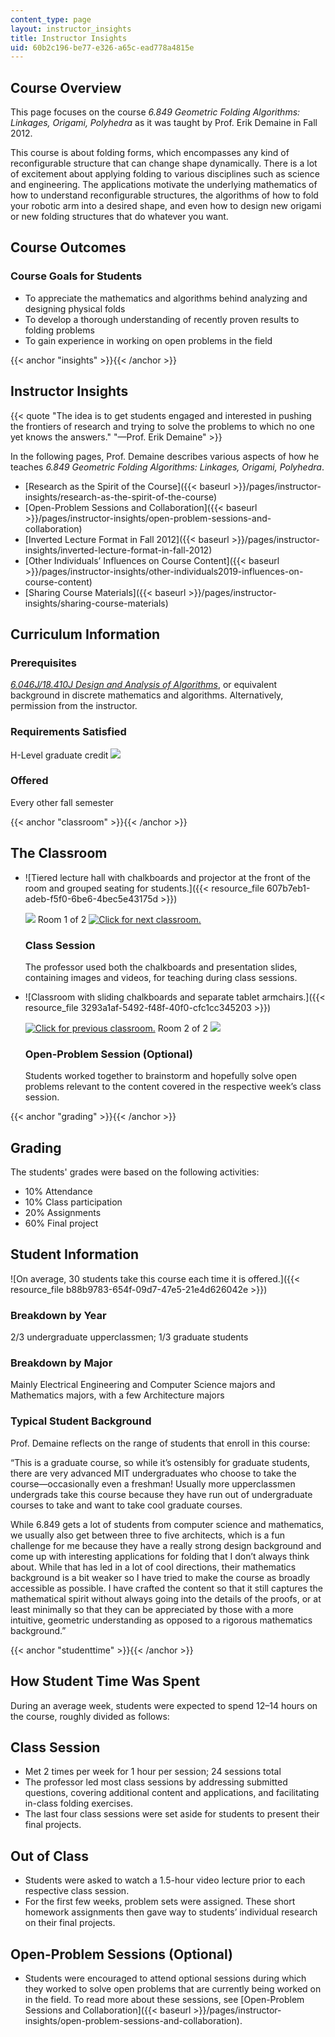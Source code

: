 ```yaml
---
content_type: page
layout: instructor_insights
title: Instructor Insights
uid: 60b2c196-be77-e326-a65c-ead778a4815e
---
```


Course Overview
---------------

This page focuses on the course _6.849 Geometric Folding Algorithms: Linkages, Origami, Polyhedra_ as it was taught by Prof. Erik Demaine in Fall 2012.

This course is about folding forms, which encompasses any kind of reconfigurable structure that can change shape dynamically. There is a lot of excitement about applying folding to various disciplines such as science and engineering. The applications motivate the underlying mathematics of how to understand reconfigurable structures, the algorithms of how to fold your robotic arm into a desired shape, and even how to design new origami or new folding structures that do whatever you want.

Course Outcomes
---------------

### Course Goals for Students

*   To appreciate the mathematics and algorithms behind analyzing and designing physical folds
*   To develop a thorough understanding of recently proven results to folding problems
*   To gain experience in working on open problems in the field

{{< anchor "insights" >}}{{< /anchor >}}

Instructor Insights
-------------------

{{< quote "The idea is to get students engaged and interested in pushing the frontiers of research and trying to solve the problems to which no one yet knows the answers." "—Prof. Erik Demaine" >}}

In the following pages, Prof. Demaine describes various aspects of how he teaches _6.849 Geometric Folding Algorithms: Linkages, Origami, Polyhedra_.

*   [Research as the Spirit of the Course]({{< baseurl >}}/pages/instructor-insights/research-as-the-spirit-of-the-course)
*   [Open-Problem Sessions and Collaboration]({{< baseurl >}}/pages/instructor-insights/open-problem-sessions-and-collaboration)
*   [Inverted Lecture Format in Fall 2012]({{< baseurl >}}/pages/instructor-insights/inverted-lecture-format-in-fall-2012)
*   [Other Individuals’ Influences on Course Content]({{< baseurl >}}/pages/instructor-insights/other-individuals2019-influences-on-course-content)
*   [Sharing Course Materials]({{< baseurl >}}/pages/instructor-insights/sharing-course-materials)

Curriculum Information
----------------------

### Prerequisites

[_6.046J/18.410J Design and Analysis of Algorithms_](/courses/6-046j-design-and-analysis-of-algorithms-spring-2012), or equivalent background in discrete mathematics and algorithms. Alternatively, permission from the instructor.

### Requirements Satisfied

H-Level graduate credit ![](/images/educator/icon-question-hlevel.png)

### Offered

Every other fall semester

{{< anchor "classroom" >}}{{< /anchor >}}

The Classroom
-------------

*   ![Tiered lecture hall with chalkboards and projector at the front of the room and grouped seating for students.]({{< resource_file 607b7eb1-adeb-f5f0-6be6-4bec5e43175d >}})
    
    ![](/images/educator/classroom_prev.png) Room 1 of 2 [![Click for next classroom.](/images/educator/classroom_next.png)](#)
    
    ### Class Session
    
    The professor used both the chalkboards and presentation slides, containing images and videos, for teaching during class sessions.
    
*   ![Classroom with sliding chalkboards and separate tablet armchairs.]({{< resource_file 3293a1af-5492-f48f-40f0-cfc1cc345203 >}})
    
    [![Click for previous classroom.](/images/educator/classroom_prev.png)](#) Room 2 of 2 ![](/images/educator/classroom_next.png)
    
    ### Open-Problem Session (Optional)
    
    Students worked together to brainstorm and hopefully solve open problems relevant to the content covered in the respective week’s class session.
    

{{< anchor "grading" >}}{{< /anchor >}}

Grading
-------

The students' grades were based on the following activities:

- 10% Attendance
- 10% Class participation
- 20% Assignments
- 60% Final project

Student Information
-------------------

![On average, 30 students take this course each time it is offered.]({{< resource_file b88b9783-654f-09d7-47e5-21e4d626042e >}})

### Breakdown by Year

2/3 undergraduate upperclassmen; 1/3 graduate students

### Breakdown by Major

Mainly Electrical Engineering and Computer Science majors and Mathematics majors, with a few Architecture majors

### Typical Student Background

Prof. Demaine reflects on the range of students that enroll in this course:

“This is a graduate course, so while it’s ostensibly for graduate students, there are very advanced MIT undergraduates who choose to take the course—occasionally even a freshman! Usually more upperclassmen undergrads take this course because they have run out of undergraduate courses to take and want to take cool graduate courses.

While 6.849 gets a lot of students from computer science and mathematics, we usually also get between three to five architects, which is a fun challenge for me because they have a really strong design background and come up with interesting applications for folding that I don’t always think about. While that has led in a lot of cool directions, their mathematics background is a bit weaker so I have tried to make the course as broadly accessible as possible. I have crafted the content so that it still captures the mathematical spirit without always going into the details of the proofs, or at least minimally so that they can be appreciated by those with a more intuitive, geometric understanding as opposed to a rigorous mathematics background.”

{{< anchor "studenttime" >}}{{< /anchor >}}

How Student Time Was Spent
--------------------------

During an average week, students were expected to spend 12–14 hours on the course, roughly divided as follows:

Class Session
-------------

*   Met 2 times per week for 1 hour per session; 24 sessions total
*   The professor led most class sessions by addressing submitted questions, covering additional content and applications, and facilitating in-class folding exercises.
*   The last four class sessions were set aside for students to present their final projects.

Out of Class
------------

*   Students were asked to watch a 1.5-hour video lecture prior to each respective class session.
*   For the first few weeks, problem sets were assigned. These short homework assignments then gave way to students’ individual research on their final projects.

Open-Problem Sessions (Optional)
--------------------------------

*   Students were encouraged to attend optional sessions during which they worked to solve open problems that are currently being worked on in the field. To read more about these sessions, see [Open-Problem Sessions and Collaboration]({{< baseurl >}}/pages/instructor-insights/open-problem-sessions-and-collaboration).